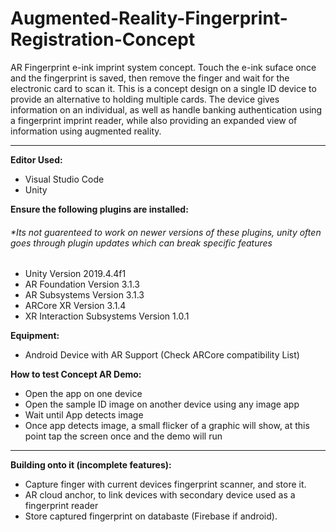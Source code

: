 # Augmented-Reality-Fingerprint-Registration-Concept

AR Fingerprint e-ink imprint system concept. Touch the e-ink suface once and the fingerprint is saved, then remove the finger and wait for the electronic card to scan it.
This is a concept design on a single ID device to provide an alternative to holding multiple cards. The device gives information on an individual, as well as handle banking authentication using a fingerprint imprint reader, while also providing an expanded view of information using augmented reality.

<hr>

<strong> Editor Used:  </strong>
<ul>
 	<li> Visual Studio Code </li>
 	<li> Unity </li>
</ul>

<strong>  Ensure the following plugins are installed:  </strong>
<h6>*Its not guarenteed to work on newer versions of these plugins, unity often goes through plugin updates which can break specific features </h3>
<ul>
  <li> Unity Version 2019.4.4f1 </li>
  <li> AR Foundation Version 3.1.3 </li>
  <li> AR Subsystems  Version 3.1.3 </li>
  <li> ARCore XR  Version 3.1.4 </li>
  <li> XR Interaction Subsystems Version 1.0.1  </li>
</ul>

<strong> Equipment: </strong>
<ul>
 	<li> Android Device with AR Support (Check ARCore compatibility List) </li>
</ul>


<strong> How to test Concept AR Demo: </strong>
<ul>
 	<li> Open the app on one device </li>
 	<li> Open the sample ID image on another device using any image app </li>
 	<li> Wait until App detects image </li>
 	<li> Once app detects image, a small flicker of a graphic will show, at this point tap the screen once and the demo will run </li>
</ul>

<hr>

<strong> Building onto it (incomplete features): </strong>
<ul>
 <li> Capture finger with current devices fingerprint scanner, and store it. </li>
 <li> AR cloud anchor, to link devices with secondary device used as a fingerprint reader </li>
 <li> Store captured fingerprint on databaste (Firebase if android). </li>
</ul>

